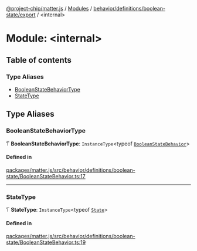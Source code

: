 [@project-chip/matter.js](../README.md) / [Modules](../modules.md) / [behavior/definitions/boolean-state/export](behavior_definitions_boolean_state_export.md) / \<internal\>

# Module: \<internal\>

## Table of contents

### Type Aliases

- [BooleanStateBehaviorType](behavior_definitions_boolean_state_export._internal_.md#booleanstatebehaviortype)
- [StateType](behavior_definitions_boolean_state_export._internal_.md#statetype)

## Type Aliases

### BooleanStateBehaviorType

Ƭ **BooleanStateBehaviorType**: `InstanceType`\<typeof [`BooleanStateBehavior`](behavior_definitions_boolean_state_export.md#booleanstatebehavior)\>

#### Defined in

[packages/matter.js/src/behavior/definitions/boolean-state/BooleanStateBehavior.ts:17](https://github.com/project-chip/matter.js/blob/904d0c9b952b91f28a21803759c5e5c66ee4d272/packages/matter.js/src/behavior/definitions/boolean-state/BooleanStateBehavior.ts#L17)

___

### StateType

Ƭ **StateType**: `InstanceType`\<typeof [`State`](../classes/behavior_definitions_boolean_state_export.BooleanStateServer.md#state-1)\>

#### Defined in

[packages/matter.js/src/behavior/definitions/boolean-state/BooleanStateBehavior.ts:19](https://github.com/project-chip/matter.js/blob/904d0c9b952b91f28a21803759c5e5c66ee4d272/packages/matter.js/src/behavior/definitions/boolean-state/BooleanStateBehavior.ts#L19)
